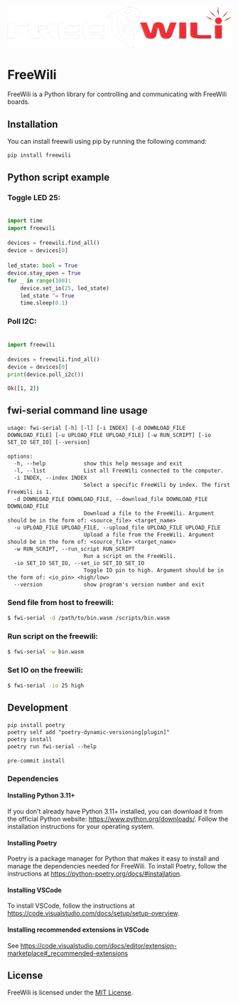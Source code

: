![](https://github.com/freewili/freewili-python/raw/master/logo.png)
# FreeWili

FreeWili is a Python library for controlling and communicating with FreeWili boards.

## Installation

You can install freewili using pip by running the following command:
```
pip install freewili
```
## Python script example

### Toggle LED 25:
```python

import time
import freewili

devices = freewili.find_all()
device = devices[0]

led_state: bool = True
device.stay_open = True
for _ in range(100):
    device.set_io(25, led_state)
    led_state ^= True
    time.sleep(0.1)
```

### Poll I2C:
```python

import freewili

devices = freewili.find_all()
device = devices[0]
print(device.poll_i2c())
```

```bash
Ok([1, 2])
```

## fwi-serial command line usage

```
usage: fwi-serial [-h] [-l] [-i INDEX] [-d DOWNLOAD_FILE DOWNLOAD_FILE] [-u UPLOAD_FILE UPLOAD_FILE] [-w RUN_SCRIPT] [-io SET_IO SET_IO] [--version]

options:
  -h, --help            show this help message and exit
  -l, --list            List all FreeWili connected to the computer.
  -i INDEX, --index INDEX
                        Select a specific FreeWili by index. The first FreeWili is 1.
  -d DOWNLOAD_FILE DOWNLOAD_FILE, --download_file DOWNLOAD_FILE DOWNLOAD_FILE
                        Download a file to the FreeWili. Argument should be in the form of: <source_file> <target_name>
  -u UPLOAD_FILE UPLOAD_FILE, --upload_file UPLOAD_FILE UPLOAD_FILE
                        Upload a file from the FreeWili. Argument should be in the form of: <source_file> <target_name>
  -w RUN_SCRIPT, --run_script RUN_SCRIPT
                        Run a script on the FreeWili.
  -io SET_IO SET_IO, --set_io SET_IO SET_IO
                        Toggle IO pin to high. Argument should be in the form of: <io_pin> <high/low>
  --version             show program's version number and exit
```

### Send file from host to freewili:

```bash
$ fwi-serial -d /path/to/bin.wasm /scripts/bin.wasm
```

### Run script on the freewili:

```bash
$ fwi-serial -w bin.wasm
```

### Set IO on the freewili:

```bash
$ fwi-serial -io 25 high
```

## Development

```
pip install poetry
poetry self add "poetry-dynamic-versioning[plugin]"
poetry install
poetry run fwi-serial --help

pre-commit install
```

### Dependencies
#### Installing Python 3.11+

If you don't already have Python 3.11+ installed, you can download it from the official Python website: <https://www.python.org/downloads/>. Follow the installation instructions for your operating system.

#### Installing Poetry

Poetry is a package manager for Python that makes it easy to install and manage the dependencies needed for FreeWili. To install Poetry, follow the instructions at <https://python-poetry.org/docs/#installation>.

#### Installing VSCode

To install VSCode, follow the instructions at <https://code.visualstudio.com/docs/setup/setup-overview>.


#### Installing recommended extensions in VSCode

See https://code.visualstudio.com/docs/editor/extension-marketplace#_recommended-extensions



## License
FreeWili is licensed under the [MIT License](https://opensource.org/licenses/MIT).
